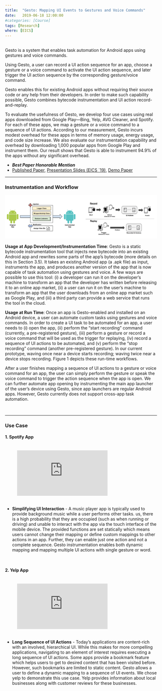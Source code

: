 ```yaml
---
title:  "Gesto: Mapping UI Events to Gestures and Voice Commands"
date:   2019-06-18 12:00:00
#categories: [Course]
tags: [Research]
where: [EICS]
---
```



<br/>
Gesto is a system that enables task automation for Android apps using gestures and voice commands. 

Using Gesto, a user can record a UI action sequence for an app, choose a gesture or a voice command 
to activate the UI action sequence, and later trigger the UI action sequence by the corresponding 
gesture/voice command. 

Gesto enables this for existing Android apps without requiring their source 
code or any help from their developers. In order to make such capability possible, Gesto combines 
bytecode instrumentation and UI action record-and-replay.

To evaluate the usefulness of Gesto, we develop four use cases using real apps downloaded from 
Google Play—Bing, Yelp, AVG Cleaner, and Spotify. For each of these apps, we map a gesture or a 
voice command to a sequence of UI actions. According to our measurement, Gesto incurs modest 
overhead for these apps in terms of memory usage, energy usage, and code size increase. We also 
evaluate our instrumentation capability and overhead by downloading 1,000 popular apps from 
Google Play and instrument them. Our result shows that Gesto is able to instrument 94.9% of the 
apps without any significant overhead.

- **_Best Paper Honorable Mention_**
- <a href="https://dl.acm.org/doi/10.1145/3300964" target="_blank">Published Paper</a>, 
<a href="images/posts/gesto/gesto.pptx" target="_blank">Presentation Slides (EICS `19)</a>,
<a href="https://dl.acm.org/doi/10.1145/3081333.3089336" target="_blank">Demo Paper</a>




---
### Instrumentation and Workflow

<img src="../images/posts/gesto/instrumentation-workflow.png" sytle="padding-top: 100px;" alt="drawing" width="900"/>

**Usage at App Development/Instrumentation Time**: Gesto is a static bytecode instrumentation 
tool that injects new bytecode into an existing Android app and rewrites some parts of the 
app’s bytecode (more details on this in Section 3.5). It takes an existing Android app 
(a .apk file) as input, instruments the app, and produces another version of the app that 
is now capable of task automation using gestures and voice. A few ways are possible to use 
this tool: (i) a developer can run it on the developer’s machine to transform an app that 
the developer has written before releasing it to an online app market, (ii) a user can run 
it on the user’s machine to transform an app that the user downloads from an online app market 
such as Google Play, and (iii) a third party can provide a web service that runs the tool in 
the cloud.

**Usage at Run Time**: Once an app is Gesto-enabled and installed on an Android device, a user 
can automate custom tasks using gestures and voice commands. In order to create a UI task to 
be automated for an app, a user needs to (i) open the app, (ii) perform the “start recording” 
command (currently, a pre-registered gesture), (iii) perform a gesture or record a voice 
command that will be used as the trigger for replaying, (iv) record a sequence of UI actions 
to be automated, and (v) perform the “stop recording” command (another pre-registered gesture). 
In our current prototype, waving once near a device starts recording; waving twice near a 
device stops recording. Figure 1 depicts these run-time workflows.

After a user finishes mapping a sequence of UI actions to a gesture or voice command for an app, 
the user can simply perform the gesture or speak the voice command to trigger the action 
sequence when the app is open. We can further automate app opening by instrumenting the main 
app launcher of the user’s device using Gesto, since app launchers are regular Android apps. 
However, Gesto currently does not support cross-app task automation.

<br/>

---
### Use Case

#### 1. Spotify App

<br/>

<div class="video_container" style="margin-left: 40px;"> 
    <iframe class="responsive-iframe" src="https://www.youtube.com/embed/LKN5g7J2epw" frameborder="0" allowfullscreen="true"></iframe>
</div>

<br/>

- **Simplifying UI Interaction** - A music player app is typically used to provide background 
music while a user performs other tasks. us, there is a high probability that they are 
occupied (such as when running or driving) and unable to interact with the app via the 
touch interface of the mobile device. The provided functions are set statically which means 
users cannot change their mapping or define custom mappings to other actions in an app. 
Further, they can enable just one action and not a complete sequence. Gesto instrumentation 
enables both dynamic mapping and mapping multiple UI actions with single gesture or word.

<br/>

#### 2. Yelp App

<br/>

<div class="video_container" style="margin-left: 40px;"> 
    <iframe class="responsive-iframe" src="https://www.youtube.com/embed/DWylllt2N0U" frameborder="0" allowfullscreen="true"></iframe>
</div>

<br/>

- **Long Sequence of UI Actions** - Today’s applications are content-rich with an involved, 
hierarchical UI. While this makes for more compelling applications, navigating to an element 
of interest requires executing a long sequence of UI actions. Some apps provide a bookmark 
feature which helps users to get to desired content that has been visited before. However, 
such bookmarks are limited to static content. Gesto allows a user to define a dynamic 
mapping to a sequence of UI events. We chose yelp to demonstrate this use case. Yelp 
provides information about local businesses along with customer reviews for these businesses.

<br/>